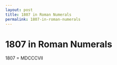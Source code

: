 ```yaml
---
layout: post
title: 1807 in Roman Numerals
permalink: 1807-in-roman-numerals
---
```


# 1807 in Roman Numerals

1807 = MDCCCVII
